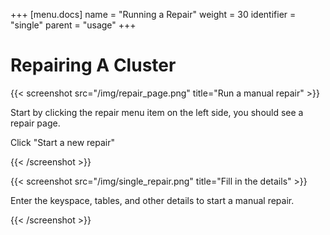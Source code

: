 +++
[menu.docs]
name = "Running a Repair"
weight = 30
identifier = "single"
parent = "usage"
+++

# Repairing A Cluster


{{< screenshot src="/img/repair_page.png" title="Run a manual repair" >}}

Start by clicking the repair menu item on the left side, you should see a repair page. 

Click "Start a new repair"

{{< /screenshot >}}


{{< screenshot src="/img/single_repair.png" title="Fill in the details" >}}

Enter the keyspace, tables, and other details to start a manual repair.

{{< /screenshot >}}